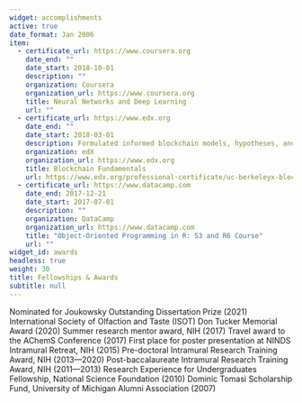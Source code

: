 ```yaml
---
widget: accomplishments
active: true
date_format: Jan 2006
item:
  - certificate_url: https://www.coursera.org
    date_end: ""
    date_start: 2018-10-01
    description: ""
    organization: Coursera
    organization_url: https://www.coursera.org
    title: Neural Networks and Deep Learning
    url: ""
  - certificate_url: https://www.edx.org
    date_end: ""
    date_start: 2018-03-01
    description: Formulated informed blockchain models, hypotheses, and use cases.
    organization: edX
    organization_url: https://www.edx.org
    title: Blockchain Fundamentals
    url: https://www.edx.org/professional-certificate/uc-berkeleyx-blockchain-fundamentals
  - certificate_url: https://www.datacamp.com
    date_end: 2017-12-21
    date_start: 2017-07-01
    description: ""
    organization: DataCamp
    organization_url: https://www.datacamp.com
    title: "Object-Oriented Programming in R: S3 and R6 Course"
    url: ""
widget_id: awards
headless: true
weight: 30
title: Fellowships & Awards
subtitle: null
---
```

Nominated for Joukowsky Outstanding Dissertation Prize (2021)
International Society of Olfaction and Taste (ISOT) Don Tucker Memorial Award (2020)
Summer research mentor award, NIH (2017)
Travel award to the AChemS Conference (2017)
First place for poster presentation at NINDS Intramural Retreat, NIH (2015)
Pre-doctoral Intramural Research Training Award, NIH (2013—2020)
Post-baccalaureate Intramural Research Training Award, NIH (2011—2013)
Research Experience for Undergraduates Fellowship, National Science Foundation (2010)
Dominic Tomasi Scholarship Fund, University of Michigan Alumni Association (2007)